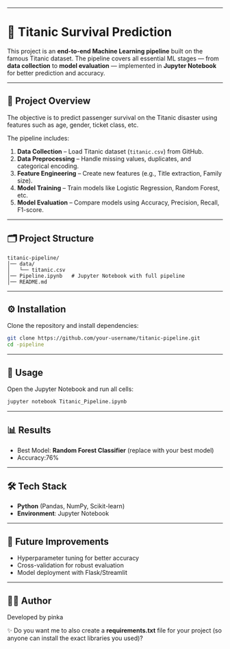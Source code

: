 
---

# 🚢 Titanic Survival Prediction

This project is an **end-to-end Machine Learning pipeline** built on the famous Titanic dataset. The pipeline covers all essential ML stages — from **data collection** to **model evaluation** — implemented in **Jupyter Notebook** for better prediction and accuracy.

---

## 📌 Project Overview

The objective is to predict passenger survival on the Titanic disaster using features such as age, gender, ticket class, etc.

The pipeline includes:

1. **Data Collection** – Load Titanic dataset (`titanic.csv`) from GitHub.
2. **Data Preprocessing** – Handle missing values, duplicates, and categorical encoding.
3. **Feature Engineering** – Create new features (e.g., Title extraction, Family size).
4. **Model Training** – Train models like Logistic Regression, Random Forest, etc.
5. **Model Evaluation** – Compare models using Accuracy, Precision, Recall, F1-score.

---

## 🗂️ Project Structure

```
titanic-pipeline/
│── data/
│   └── titanic.csv
│── Pipeline.ipynb   # Jupyter Notebook with full pipeline
│── README.md
```

---

## ⚙️ Installation

Clone the repository and install dependencies:

```bash
git clone https://github.com/your-username/titanic-pipeline.git
cd -pipeline

```

---

## 🚀 Usage

Open the Jupyter Notebook and run all cells:

```bash
jupyter notebook Titanic_Pipeline.ipynb
```

---

## 📊 Results

* Best Model: **Random Forest Classifier** (replace with your best model)
* Accuracy:76%

---

## 🛠️ Tech Stack

* **Python** (Pandas, NumPy, Scikit-learn)
* **Environment**: Jupyter Notebook

---

## 🌟 Future Improvements

* Hyperparameter tuning for better accuracy
* Cross-validation for robust evaluation
* Model deployment with Flask/Streamlit

---

## 👩‍💻 Author

Developed by pinka

✨ Do you want me to also create a **requirements.txt** file for your project (so anyone can install the exact libraries you used)?
